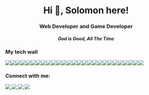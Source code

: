 <h1 align="center">Hi 👋, Solomon here!</h1>

<h3 align="center">Web Developer and Game Developer</h3>
<h4 align="center"><i>God is Good, All The Time<span style="font-size:0.5em;"></span></i></h4>
<p align="center">
</p>

<h3 align="left">My tech wall</h3>
<div style="display: flex">
 <img
    src="https://img.shields.io/badge/Python-FFD43B?style=for-the-badge&logo=python&logoColor=darkgreen"
  />
  <img
    src="https://img.shields.io/badge/HTML5-E34F26?style=for-the-badge&logo=html5&logoColor=white"
  />
  <img
    src="https://img.shields.io/badge/CSS3-1572B6?style=for-the-badge&logo=css3&logoColor=white"
  />
 <img
      src="https://img.shields.io/badge/JavaScript-323330?style=for-the-badge&logo=javascript&logoColor=F7DF1E"
  />
 <img
      src="https://img.shields.io/badge/Markdown-000000?style=for-the-badge&logo=markdown&logoColor=white"
  />
 <img
    src="https://img.shields.io/badge/GitHub_Actions-2088FF?style=for-the-badge&logo=github-actions&logoColor=white"
  />
 <img
      src="https://img.shields.io/badge/Node.js-339933?style=for-the-badge&logo=nodedotjs&logoColor=white"
  />
 <img
      src="https://img.shields.io/badge/Gatsby-663399?style=for-the-badge&logo=gatsby&logoColor=white"
  />
 <img
      src="https://img.shields.io/badge/Bootstrap-563D7C?style=for-the-badge&logo=bootstrap&logoColor=white"
  />
 <img
      src="https://img.shields.io/badge/next.js-000000?style=for-the-badge&logo=nextdotjs&logoColor=white"
  />
 <img
      src="https://img.shields.io/badge/firebase-ffca28?style=for-the-badge&logo=firebase&logoColor=black"
  />
 <img
      src="	https://img.shields.io/badge/PowerShell-5391FE?style=for-the-badge&logo=PowerShell&logoColor=white"
  />
 <img
      src="https://img.shields.io/badge/Git-F05032?style=for-the-badge&logo=git&logoColor=white"
  />
  <img
    src="https://img.shields.io/badge/Visual_Studio_Code-0078D4?style=for-the-badge&logo=visual%20studio%20code&logoColor=white"
  />
 <img
      src="https://img.shields.io/badge/Postman-FF6C37?style=for-the-badge&logo=Postman&logoColor=white"
  />
 <img
      src="https://img.shields.io/badge/Amazon_AWS-FF9900?style=for-the-badge&logo=amazonaws&logoColor=white"
  />
 <img
      src="https://img.shields.io/badge/Google_Cloud-4285F4?style=for-the-badge&logo=google-cloud&logoColor=white"
  />
 <img
      src="https://img.shields.io/badge/Heroku-430098?style=for-the-badge&logo=heroku&logoColor=white"
  />
 <img
      src="https://img.shields.io/badge/replit-667881?style=for-the-badge&logo=replit&logoColor=white"
  />
 <img
      src="https://img.shields.io/badge/Vercel-000000?style=for-the-badge&logo=vercel&logoColor=white"
  />
 <img
      src="https://img.shields.io/badge/Cloudflare-F38020?style=for-the-badge&logo=Cloudflare&logoColor=white"
  />
  <img
    src="https://img.shields.io/badge/Adobe%20Creative%20Cloud-DA1F26?style=for-the-badge&logo=Adobe%20Creative%20Cloud&logoColor=white"
  />
  <img
    src="https://img.shields.io/badge/Adobe%20Photoshop-31A8FF?style=for-the-badge&logo=Adobe%20Photoshop&logoColor=black"
  />
  <img
    src="https://img.shields.io/badge/Adobe%20Premiere%20Pro-9999FF?style=for-the-badge&logo=Adobe%20Premiere%20Pro&logoColor=white"
  />
  <img
    src="https://img.shields.io/badge/mac%20os-000000?style=for-the-badge&logo=apple&logoColor=white"
  />
  <img
    src="https://img.shields.io/badge/Windows-0078D6?style=for-the-badge&logo=windows&logoColor=white"
  />
 <img
      src="https://img.shields.io/badge/Ubuntu-E95420?style=for-the-badge&logo=ubuntu&logoColor=white"
  />
</div>
<h3 align="left">Connect with me:</h3>

<p align="left">
  <a href="https://stackoverflow.com/users/16328092/solomon-shalom-lijo">
    <img
      src="https://img.shields.io/badge/Stack_Overflow-FE7A16?style=for-the-badge&logo=stack-overflow&logoColor=white"
    />
  <a href="https://discord.gg/rmSKa2YBKZ">
    <img
      src="https://img.shields.io/badge/Discord-7289DA?style=for-the-badge&logo=discord&logoColor=white"
    />
   <a href="https://www.reddit.com/user/Solomon_Lijo">
    <img 
       src="https://img.shields.io/badge/Reddit-FF4500?style=for-the-badge&logo=reddit&logoColor=white"
    />
    <a href="https://instagram.com/solomon_lijo/">
     <img
          src="https://img.shields.io/badge/Twitter-1DA1F2?style=for-the-badge&logo=twitter&logoColor=white"
    />

